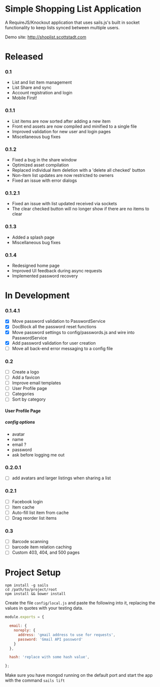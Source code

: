 Simple Shopping List Application
================================

A RequireJS/Knockout application that uses sails.js's built in socket functionality to keep lists synced between multiple users.

Demo site: http://shoplist.scottstadt.com

# Released

### 0.1

 - List and list item management
 - List Share and sync
 - Account registration and login
 - Mobile First!

### 0.1.1

 - List items are now sorted after adding a new item
 - Front end assets are now compiled and minified to a single file
 - Improved validation for new user and login pages
 - Miscellaneous bug fixes

### 0.1.2

 - Fixed a bug in the share window
 - Optimized asset compilation
 - Replaced individual item deletion with a 'delete all checked' button
 - Non-item list updates are now restricted to owners
 - Fixed an issue with error dialogs

### 0.1.2.1

 - Fixed an issue with list updated received via sockets
 - The clear checked button will no longer show if there are no items to clear

### 0.1.3

 - Added a splash page
 - Miscellaneous bug fixes

### 0.1.4

 - Redesigned home page
 - Improved UI feedback during async requests
 - Implemented password recovery

# In Development

### 0.1.4.1

 - [x] Move password validation to PasswordService
 - [x] DocBlock all the password reset functions
 - [x] Move password settings to config/passwords.js and wire into PasswordService
 - [x] Add password validation for user creation
 - [ ] Move all back-end error messaging to a config file

### 0.2

 - [ ] Create a logo
 - [ ] Add a favicon
 - [ ] Improve email templates
 - [ ] User Profile page
 - [ ] Categories
 - [ ] Sort by category

#### User Profile Page

##### config options

 - avatar
 - name
 - email ?
 - password
 - ask before logging me out

### 0.2.0.1

 - [ ] add avatars and larger listings when sharing a list

### 0.2.1

 - [ ] Facebook login
 - [ ] Item cache
 - [ ] Auto-fill list item from cache
 - [ ] Drag reorder list items

### 0.3

 - [ ] Barcode scanning
 - [ ] barcode item relation caching
 - [ ] Custom 403, 404, and 500 pages

# Project Setup

```
npm install -g sails
cd /path/to/project/root
npm install && bower install
```

Create the file `config/local.js` and paste the following into it, replacing the values in quotes with your testing data.

```javascript
module.exports = {

  email: {
    noreply: {
      address: 'gmail address to use for requests',
      password: 'Gmail API password'
    }
  },

  hash: 'replace with some hash value',

};
```

Make sure you have mongod running on the default port and start the app with the command `sails lift`


